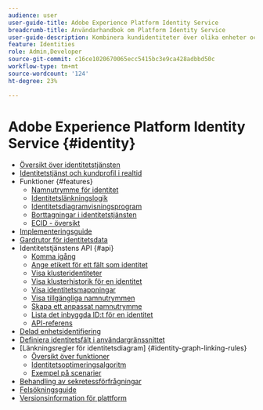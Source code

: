 ```yaml
---
audience: user
user-guide-title: Adobe Experience Platform Identity Service
breadcrumb-title: Användarhandbok om Platform Identity Service
user-guide-description: Kombinera kundidentiteter över olika enheter och system för att leverera personanpassade digitala upplevelser.
feature: Identities
role: Admin,Developer
source-git-commit: c16ce1020670065ecc5415bc3e9ca428adbbd50c
workflow-type: tm+mt
source-wordcount: '124'
ht-degree: 23%

---
```



# Adobe Experience Platform Identity Service {#identity}

- [Översikt över identitetstjänsten](home.md)
- [Identitetstjänst och kundprofil i realtid](identity-and-profile.md)
- Funktioner {#features}
   - [Namnutrymme för identitet](./features/namespaces.md)
   - [Identitetslänkningslogik](./features/identity-linking-logic.md)
   - [Identitetsdiagramvisningsprogram](./features/identity-graph-viewer.md)
   - [Borttagningar i identitetstjänsten](./features/deletion.md)
   - [ECID - översikt](./features/ecid.md)
- [Implementeringsguide](implementation.md)
- [Gardrutor för identitetsdata](guardrails.md)
- Identitetstjänstens API {#api}
   - [Komma igång](api/getting-started.md)
   - [Ange etikett för ett fält som identitet](api/label-identities.md)
   - [Visa klusteridentiteter](api/list-cluster-identites.md)
   - [Visa klusterhistorik för en identitet](api/list-cluster-history.md)
   - [Visa identitetsmappningar](api/list-identity-mappings.md)
   - [Visa tillgängliga namnutrymmen](api/list-namespaces.md)
   - [Skapa ett anpassat namnutrymme](api/create-custom-namespace.md)
   - [Lista det inbyggda ID:t för en identitet](api/list-native-id.md)
   - [API-referens](https://www.adobe.io/experience-platform-apis/references/identity-service)
- [Delad enhetsidentifiering](shared-device-detection.md)
- [Definiera identitetsfält i användargränssnittet](label-identities.md)
- [Länkningsregler för identitetsdiagram] {#identity-graph-linking-rules}
   - [Översikt över funktioner](./identity-graph-linking-rules/overview.md)
   - [Identitetsoptimeringsalgoritm](./identity-graph-linking-rules/identity-optimization-algorithm.md)
   - [Exempel på scenarier](./identity-graph-linking-rules/example-scenarios.md)
- [Behandling av sekretessförfrågningar](privacy.md)
- [Felsökningsguide](troubleshooting-guide.md)
- [Versionsinformation för plattform](https://www.adobe.com/go/platform-release-notes-en)